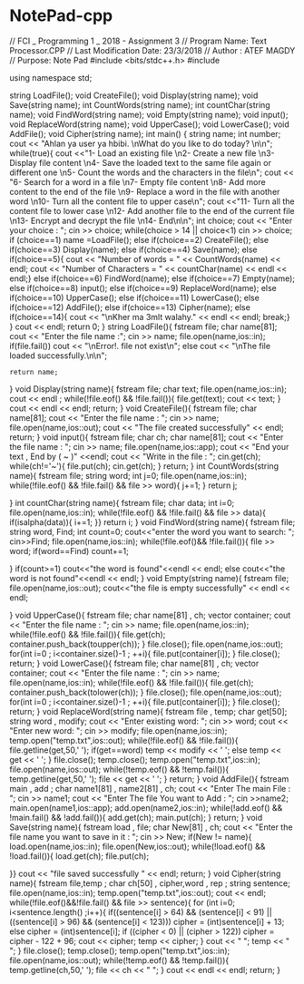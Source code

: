 # NotePad-cpp

// FCI _ Programming 1 _ 2018 - Assignment 3
// Program Name: Text Processor.CPP
// Last Modification Date: 23/3/2018
// Author : ATEF MAGDY
// Purpose: Note Pad
#include <bits/stdc++.h>
#include<fstream>

using namespace std;

string LoadFile();
void CreateFile();
void Display(string name);
void Save(string name);
int CountWords(string name);
int countChar(string name);
void FindWord(string name);
void Empty(string name);
void input();
void ReplaceWord(string name);
void UpperCase();
void LowerCase();
void AddFile();
void Cipher(string name);
int main()
{
    string name;
    int number;
    cout << "Ahlan ya user ya hbibi. \nWhat do you like to do today? \n\n";
while(true){
    cout <<"1-  Load an existing file \n2-  Create a new file \n3-  Display file content \n4-  Save the loaded text to the same file again or different one \n5-  Count the words and the characters in the file\n";
    cout << "6-  Search for a word in a file \n7-  Empty file content \n8-  Add more content to the end of the file \n9-  Replace a word in the file with another word \n10- Turn all the content file to upper case\n";
    cout <<"11- Turn all the content file to lower case \n12- Add another file to the end of the current file \n13- Encrypt and decrypt the file \n14- End\n\n";
    int choice;
    cout << "Enter your choice : ";
    cin >> choice;
    while(choice > 14 || choice<1) cin >> choice;
    if     (choice==1) name =LoadFile();
    else if(choice==2) CreateFile();
    else if(choice==3) Display(name);
    else if(choice==4) Save(name);
    else if(choice==5){ cout << "Number of words = " << CountWords(name) << endl;
                        cout << "Number of Characters = " << countChar(name) << endl << endl;}
    else if(choice==6) FindWord(name);
    else if(choice==7) Empty(name);
    else if(choice==8) input();
    else if(choice==9) ReplaceWord(name);
    else if(choice==10) UpperCase();
    else if(choice==11) LowerCase();
    else if(choice==12) AddFile();
    else if(choice==13) Cipher(name);
    else if(choice==14){ cout << "\nKher ma 3mlt walahy." << endl << endl;
                        break;}
}
cout << endl;
    return 0;
}
string LoadFile(){
    fstream file;
    char name[81];
    cout << "Enter the file name :";
    cin >> name;
    file.open(name,ios::in);
    if(file.fail()) cout << "\nError!. file not exist\n";
    else  cout << "\nThe file loaded successfully.\n\n";

    return name;
}
void Display(string name){
    fstream file;
    char text;
    file.open(name,ios::in);
    cout << endl ;
    while(!file.eof() && !file.fail()){
        file.get(text);
        cout << text;
        }
    cout << endl << endl;
return;
}
void CreateFile(){
    fstream file;
    char name[81];
    cout << "Enter the file name : ";
    cin >> name;
    file.open(name,ios::out);
    cout << "The file created successfully" << endl;
return;
}
void input(){
    fstream file;
    char ch;
    char name[81];
    cout << "Enter the file name : ";
    cin >> name;
    file.open(name,ios::app);
    cout << "End your text , End by ( ~ )" <<endl;
    cout << "Write in the file : ";
    cin.get(ch);
    while(ch!='~'){
    file.put(ch);
    cin.get(ch);
    }
return;
}
int  CountWords(string name){
    fstream file;
    string word;
    int j=0;
    file.open(name,ios::in);
       while(!file.eof() && !file.fail() && file >> word){
         j+=1;
       }
       return j;

}
int countChar(string name){
     fstream file;
    char data;
    int i=0;
    file.open(name,ios::in);
    while(!file.eof() && !file.fail() && file >> data){
       if(isalpha(data)){
         i+=1;
       }}
    return i;
}
void FindWord(string name){
    fstream file;
    string word, Find;
    int count=0;
    cout<<"enter the word you want to search: ";
    cin>>Find;
     file.open(name,ios::in);
       while(!file.eof()&& !file.fail()){
         file >> word;
         if(word==Find)  count+=1;

}
   if(count>=1) cout<<"the word is found"<<endl << endl;
   else cout<<"the word is not found"<<endl << endl;
}
void Empty(string name){
    fstream file;
    file.open(name,ios::out);
    cout<<"the file is empty successfully" << endl << endl;

}
void UpperCase(){
    fstream file;
    char name[81] , ch;
    vector<char> container;
    cout << "Enter the file name : ";
    cin >> name;
    file.open(name,ios::in);
    while(!file.eof() && !file.fail()){
        file.get(ch);
        container.push_back(toupper(ch));
    }
    file.close();
    file.open(name,ios::out);
    for(int i=0 ; i<container.size()-1 ; ++i){
        file.put(container[i]);
    }
    file.close();
return;
}
void LowerCase(){
    fstream file;
    char name[81] , ch;
    vector<char> container;
    cout << "Enter the file name : ";
    cin >> name;
    file.open(name,ios::in);
    while(!file.eof() && !file.fail()){
        file.get(ch);
        container.push_back(tolower(ch));
    }
    file.close();
    file.open(name,ios::out);
    for(int i=0 ; i<container.size()-1 ; ++i){
        file.put(container[i]);
    }
    file.close();
return;
}
void ReplaceWord(string name){
    fstream file , temp;
    char get[50];
    string word , modify;
    cout << "Enter existing word: ";
    cin >> word;
    cout << "Enter new word: ";
    cin >> modify;
    file.open(name,ios::in);
    temp.open("temp.txt",ios::out);
    while(!file.eof() && !file.fail()){
        file.getline(get,50,' ');
        if(get==word) temp << modify << ' ';
        else temp << get << ' ';
}
    file.close();
    temp.close();
    temp.open("temp.txt",ios::in);
    file.open(name,ios::out);
    while(!temp.eof() && !temp.fail()){
        temp.getline(get,50,' ');
        file << get << ' ';
    }
    return;
    }
void AddFile(){
    fstream main , add ;
    char name1[81] , name2[81] , ch;
    cout << "Enter The main File : ";
    cin >> name1;
    cout << "Enter The file You want to Add : ";
    cin >>name2;
    main.open(name1,ios::app);
    add.open(name2,ios::in);
    while(!add.eof() && !main.fail() && !add.fail()){
        add.get(ch);
        main.put(ch);
    }
return;
}
void Save(string name){
    fstream load , file;
    char New[81] , ch;
    cout << "Enter the file name you want to save in it : ";
    cin >> New;
    if(New != name){
        load.open(name,ios::in);
        file.open(New,ios::out);
        while(!load.eof() && !load.fail()){
            load.get(ch);
            file.put(ch);

}}
cout << "file saved successfully " << endl;
return;
}
void Cipher(string name){
    fstream file,temp ;
    char ch[50] , cipher,word , rep ;
    string sentence;
    file.open(name,ios::in);
    temp.open("temp.txt",ios::out);
    cout << endl;
    while(!file.eof()&&!file.fail() && file >> sentence){
        for (int i=0; i<sentence.length() ;i++){
            if((sentence[i] > 64) && (sentence[i] < 91) || ((sentence[i] > 96) && (sentence[i] < 123)))
                cipher = (int)sentence[i] + 13;
            else
                cipher = (int)sentence[i];
            if ((cipher < 0) || (cipher > 122))
                cipher = cipher - 122 + 96;
            cout << cipher;
            temp << cipher;
        }
        cout << " ";
        temp << " ";
        }
            file.close();
            temp.close();
            temp.open("temp.txt",ios::in);
            file.open(name,ios::out);
            while(!temp.eof() && !temp.fail()){
                    temp.getline(ch,50,' ');
                    file << ch << " ";
            }
        cout << endl << endl;
        return;
}
